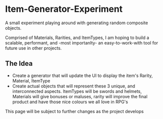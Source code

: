 # Item-Generator-Experiment
A small experiment playing around with generating random composite objects.

Comprised of Materials, Rarities, and ItemTypes, I am hoping to build a scalable, performant, and -most importanlty- an easy-to-work-with tool for future use in other projects.

## The Idea
* Create a generator that will update the UI to display the item's Rarity, Material, ItemType
* Create actual objects that will represent these 3 unique, and interconnected aspects. ItemTypes will be swords and helmets, Materials will give bonuses or maluses, rarity will improve the final product and have those nice colours we all love in RPG's

This page will be subject to further changes as the project develops

